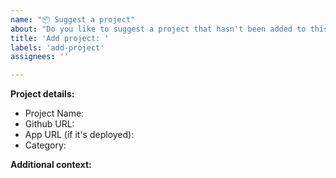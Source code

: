 ```yaml
---
name: "📦 Suggest a project"
about: "Do you like to suggest a project that hasn't been added to this best-of list yet?"
title: 'Add project: '
labels: 'add-project'
assignees: ''

---
```


<!--
Please make sure that the project was not already added or suggested to this best-of list. You can ensure this by searching the projects.yaml, the README.md, and the issue list.
-->

**Project details:**
<!-- Please fill out as much of the following information as possible. -->

- Project Name:
- Github URL:
- App URL (if it's deployed):
- Category:  <!-- Choose one of the existing categories from the README.md or projects.yaml file -->

**Additional context:**

<!-- Optional. Add any other context or additional information about the project. -->
